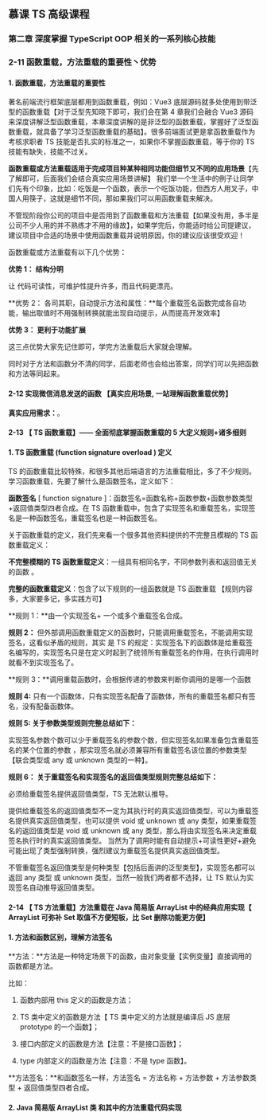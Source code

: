 ## 慕课 TS 高级课程

### 第二章 深度掌握 TypeScript OOP 相关的一系列核心技能

### 2-11 函数重载，方法重载的重要性丶优势

#### 1. 函数重载，方法重载的重要性

著名前端流行框架底层都用到函数重载，例如：Vue3 底层源码就多处使用到带泛型的函数重载【对于泛型先知晓下即可，我们会在第 4 章我们会融合 Vue3 源码来深度讲解泛型函数重载，本章深度讲解的是非泛型的函数重载，掌握好了泛型函数重载，就具备了学习泛型函数重载的基础】。很多前端面试更是拿函数重载作为考核求职者 TS 技能是否扎实的标准之一，如果你不掌握函数重载，等于你的 TS 技能有缺失，技能不过关。

**函数重载或方法重载适用于完成项目种某种相同功能但细节又不同的应用场景**【先了解即可，后面我们会结合真实应用场景讲解】 我们举一个生活中的例子让同学们先有个印象，比如：吃饭是一个函数，表示一个吃饭功能，但西方人用叉子，中国人用筷子，这就是细节不同，那如果我们可以用函数重载来解决。

不管现阶段你公司的项目中是否用到了函数重载和方法重载【如果没有用，多半是公司不少人用的并不熟练才不用的缘故】，如果学完后，你能适时给公司提建议，建议项目中合适的场景中使用函数重载并说明原因，你的建议应该很受欢迎！

函数重载或方法重载有以下几个优势：

**优势 1： 结构分明**

让 代码可读性，可维护性提升许多，而且代码更漂亮。

**优势 2： 各司其职，自动提示方法和属性：**每个重载签名函数完成各自功能，输出取值时不用强制转换就能出现自动提示，从而提高开发效率】

**优势 3： 更利于功能扩展**

这三点优势大家先记住即可，学完方法重载后大家就会理解。

同时对于方法和函数分不清的同学，后面老师也会给出答案，同学们可以先把函数和方法等同起来。

#### 2-12 实现微信消息发送的函数 【真实应用场景, 一站理解函数重载优势】

**真实应用需求：**。

#### 2-13 【 TS 函数重载】—— 全面彻底掌握函数重载的 5 大定义规则+诸多细则

#### 1. TS 函数重载 (function signature overload ) 定义

TS 的函数重载比较特殊，和很多其他后端语言的方法重载相比，多了不少规则。学习函数重载，先要了解什么是函数签名，定义如下：

**函数签名** [ function signature ]：函数签名=函数名称+函数参数+函数参数类型+返回值类型四者合成。在 TS 函数重载中，包含了实现签名和重载签名，实现签名是一种函数签名，重载签名也是一种函数签名。

关于函数重载的定义，我们先来看一个很多其他资料提供的不完整且模糊的 TS 函数重载定义：

**不完整模糊的 TS 函数重载定义**：一组具有相同名字，不同参数列表和返回值无关的函数 。

**完整的函数重载定义**：包含了以下规则的一组函数就是 TS 函数重载 【规则内容多，大家要多记，多实践方可】

**规则 1：**由一个实现签名+ 一个或多个重载签名合成。

**规则 2：** 但外部调用函数重载定义的函数时，只能调用重载签名，不能调用实现签名，这看似矛盾的规则，其实 是 TS 的规定：实现签名下的函数体是给重载签名编写的，实现签名只是在定义时起到了统领所有重载签名的作用，在执行调用时就看不到实现签名了。

**规则 3：**调用重载函数时，会根据传递的参数来判断你调用的是哪一个函数

**规则 4:** 只有一个函数体，只有实现签名配备了函数体，所有的重载签名都只有签名，没有配备函数体。

**规则 5: 关于参数类型规则完整总结如下：**

实现签名参数个数可以少于重载签名的参数个数，但实现签名如果准备包含重载签名的某个位置的参数 ，那实现签名就必须兼容所有重载签名该位置的参数类型【联合类型或 any 或 unknown 类型的一种】。

**规则 6： 关于重载签名和实现签名的返回值类型规则完整总结如下：**

必须给重载签名提供返回值类型，TS 无法默认推导。

提供给重载签名的返回值类型不一定为其执行时的真实返回值类型，可以为重载签名提供真实返回值类型，也可以提供 void 或 unknown 或 any 类型，如果重载签名的返回值类型是 void 或 unknown 或 any 类型，那么将由实现签名来决定重载签名执行时的真实返回值类型。 当然为了调用时能有自动提示+可读性更好+避免可能出现了类型强制转换，强烈建议为重载签名提供真实返回值类型。

不管重载签名返回值类型是何种类型【包括后面讲的泛型类型】，实现签名都可以返回 any 类型 或 unknown 类型，当然一般我们两者都不选择，让 TS 默认为实现签名自动推导返回值类型。

#### 2-14 【 TS 方法重载】方法重载在 Java 简易版 ArrayList 中的经典应用实现【 ArrayList 可弥补 Set 取值不方便短板，比 Set 删除功能更方便】

#### 1. 方法和函数区别，理解方法签名

**方法：**方法是一种特定场景下的函数，由对象变量【实例变量】直接调用的函数都是方法。

比如：

1. 函数内部用 this 定义的函数是方法；

2. TS 类中定义的函数是方法【 TS 类中定义的方法就是编译后 JS 底层 prototype 的一个函数】；
3. 接口内部定义的函数是方法【注意：不是接口函数】；
4. type 内部定义的函数是方法【注意：不是 type 函数】。

**方法签名：**和函数签名一样，方法签名 = 方法名称 + 方法参数 + 方法参数类型 + 返回值类型四者合成。

#### 2. Java 简易版 ArrayList 类 和其中的方法重载代码实现

​
